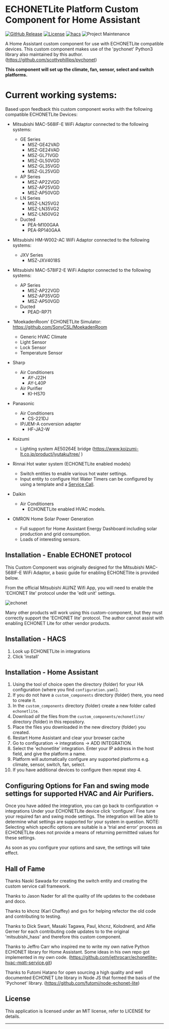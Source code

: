 # ECHONETLite Platform Custom Component for Home Assistant

[![GitHub Release][releases-shield]][releases]
[![License][license-shield]](LICENSE)
[![hacs][hacsbadge]][hacs]
![Project Maintenance][maintenance-shield]

A Home Assistant custom component for use with ECHONETLite compatible devices.
This custom component makes use of the 'pychonet'
Python3 library also maintained by this author.
(https://github.com/scottyphillips/pychonet)

**This component will set up the climate, fan, sensor, select and switch platforms.**

# Current working systems:
Based upon feedback this custom component works with the following
compatible ECHONETLite Devices:

* Mitsubishi MAC-568IF-E WiFi Adaptor connected to the following systems:
  * GE Series
     * MSZ-GE42VAD
     * MSZ-GE24VAD
     * MSZ-GL71VGD
     * MSZ-GL50VGD
     * MSZ-GL35VGD
     * MSZ-GL25VGD
  * AP Series
     * MSZ-AP22VGD
     * MSZ-AP25VGD
     * MSZ-AP50VGD
  * LN Series
     * MSZ-LN25VG2
     * MSZ-LN35VG2
     * MSZ-LN50VG2
  * Ducted
     * PEA-M100GAA
     * PEA-RP140GAA

* Mitsubishi HM-W002-AC WiFi Adaptor connected to the following systems:
  * JXV Series
     * MSZ-JXV4018S

* Mitsubishi MAC-578IF2-E WiFi Adaptor connected to the following systems:
  * AP Series
     * MSZ-AP22VGD
     * MSZ-AP35VGD
     * MSZ-AP50VGD
  * Ducted
     * PEAD-RP71


* 'MoekadenRoom' ECHONETLite Simulator: https://github.com/SonyCSL/MoekadenRoom
     * Generic HVAC Climate
     * Light Sensor
     * Lock Sensor
     * Temperature Sensor

* Sharp
     * Air Conditioners
         * AY-J22H
         * AY-L40P
     * Air Purifier
         * KI-HS70

* Panasonic
     * Air Conditioners
         * CS-221DJ
     * IP/JEM-A conversion adapter
         * HF-JA2-W

* Koizumi
     * Lighting system AE50264E bridge (https://www.koizumi-lt.co.jp/product/jyutaku/tree/ )

* Rinnai Hot water system (ECHONETLite enabled models)
     * Switch entities to enable various hot water settings.
     * Input entity to configure Hot Water Timers can be configured by using a template and a [Service Call](Services.md).

* Daikin
     * Air Conditioners
          * ECHONETLite enabled HVAC models.

* OMRON Home Solar Power Generation
    * Full support for Home Assistant Energy Dashboard including solar production and grid consumption.
    * Loads of interesting sensors.

## Installation - Enable ECHONET protocol
This Custom Component was originally designed for the Mitsubishi MAC-568IF-E WiFi
Adaptor, a basic guide for enabling ECHONETlite is provided below.

From the official Mitsubishi AU/NZ Wifi App, you will need to enable
the 'ECHONET lite' protocol under the 'edit unit' settings.

![echonet][echonetimg]

Many other products will work using this custom-component, but they must correctly support the 'ECHONET lite' protocol. The author cannot assist with enabling ECHONET Lite for other vendor products.

## Installation - HACS
1. Look up ECHONETLite in integrations
2. Click 'install'

## Installation - Home Assistant
1. Using the tool of choice open the directory (folder) for your HA configuration (where you find `configuration.yaml`).
2. If you do not have a `custom_components` directory (folder) there, you need to create it.
3. In the `custom_components` directory (folder) create a new folder called `echonetlite`.
4. Download _all_ the files from the `custom_components/echonetlite/` directory (folder) in this repository.
5. Place the files you downloaded in the new directory (folder) you created.
6. Restart Home Assistant and clear your browser cache
7. Go to configuration -> integrations -> ADD INTEGRATION.
5. Select the 'echonetlite' integration. Enter your IP address in the host field, and give the platform a name.
6. Platform will automatically configure any supported platforms e.g. climate, sensor, switch, fan, select.
7. If you have additional devices to configure then repeat step 4.

## Configuring Options for Fan and swing mode settings for supported HVAC and Air Purifiers.
Once you have added the integration, you can go back to configuration -> integrations
Under your ECHONETLite device click 'configure'.
Fine tune your required fan and swing mode settings. The integration will be able to determine what settings are supported for your system in question.
NOTE: Selecting which specific options are suitable is a 'trial and error' process as ECHONETLite does not provide a means of returning permittted values for these settings.

As soon as you configure your options and save, the settings will take effect.


## Hall of Fame
Thanks Naoki Sawada for creating the switch entity and creating the custom service call framework.

Thanks to Jason Nader for all the quality of life updates to the codebase and doco.

Thanks to khcnz (Karl Chaffey) and gvs for helping refector the old code
and contributing to testing.

Thanks to Dick Swart, Masaki Tagawa, Paul, khcnz,  Kolodnerd, and Alfie Gerner
for each contributing code updates to to the original 'mitsubishi_hass' and therefore this custom component.

Thanks to Jeffro Carr who inspired me to write my own native Python ECHONET library for Home Assistant.
Some ideas in his own repo got implemented in my own code.
(https://github.com/jethrocarr/echonetlite-hvac-mqtt-service.git)

Thanks to Futomi Hatano for open sourcing a high quality and well documented ECHONET Lite library in Node JS that formed the basis of the 'Pychonet' library.
(https://github.com/futomi/node-echonet-lite)


## License

This application is licensed under an MIT license, refer to LICENSE for details.

***
[echonetlite_homeassistant]: https://github.com/scottyphillips/echonetlite_homeassistant
[hacs]: https://github.com/custom-components/hacs
[hacsbadge]: https://img.shields.io/badge/HACS-Default-orange.svg?style=for-the-badge
[releases-shield]: https://img.shields.io/github/release/scottyphillips/echonetlite_homeassistant.svg?style=for-the-badge
[releases]: https://github.com/scottyphillips/echonetlite_homeassistant/releases
[license-shield]:https://img.shields.io/github/license/scottyphillips/echonetlite_homeassistant?style=for-the-badge
[buymecoffee]: https://www.buymeacoffee.com/RgKWqyt?style=for-the-badge
[buymecoffeebadge]: https://img.shields.io/badge/buy%20me%20a%20coffee-donate-yellow.svg?style=for-the-badge
[maintenance-shield]: https://img.shields.io/badge/Maintainer-Scott%20Phillips-blue?style=for-the-badge
[echonetimg]: ECHONET.jpeg
